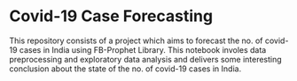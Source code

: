 # Covid-19 Case Forecasting 
This repository consists of a project which aims to forecast the no. of covid-19 cases in India using FB-Prophet Library. This notebook involes data preprocessing and exploratory data analysis and delivers some interesting conclusion about the state of the no. of covid-19 cases in India.
